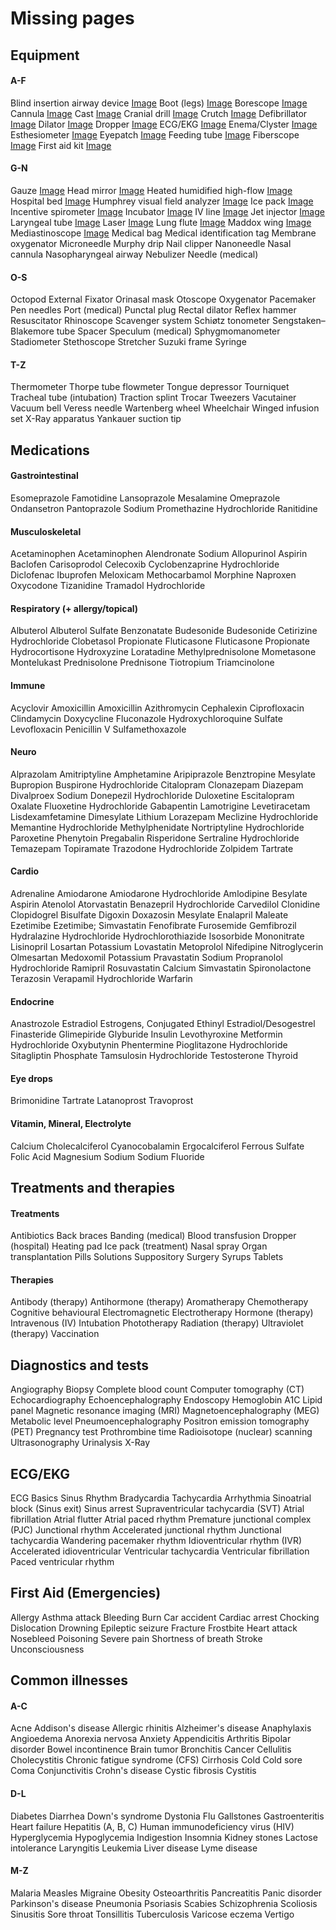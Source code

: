 # Missing pages

## Equipment

#### A-F
Blind insertion airway device [Image](https://www.cleanpng.com/png-tracheal-intubation-tracheal-tube-mechanical-venti-1618598/)
Boot (legs) [Image](https://www.pinterest.com/pin/424323596120300370/)
Borescope [Image](https://www.cleanpng.com/png-endoscope-endoscopy-light-camera-borescope-endosco-3144544/)
Cannula [Image](https://www.indiamart.com/proddetail/romsons-i-v-cannula-with-injection-port-18824757755.html)
Cast [Image](https://jinweikangda.en.made-in-china.com/product/uSlQqDJyYIpi/China-Manufacturer-Price-Free-Sample-Fiberglass-Casting-Tape-ISO9001-13489-Ce-FDA.html)
Cranial drill [Image](https://www.otyker.co/product/model-ot1008-self-stopped-cranial-drill/)
Crutch [Image](https://www.breg.com/products/canes-crutches-walkers/crutches/aluminum-push-button-crutches/)
Defibrillator [Image](https://www.cardiopartners.com/physio-control-lifepak-20e-defibrillator.html)
Dilator [Image](https://www.soulsource.com/products/soul-source-rigid-plastic-vaginal-dilators-size-3)
Dropper [Image](https://www.montessoriservices.com/glass-eye-dropper)
ECG/EKG [Image](https://www.ec21.com/product-details/3-Channel-ECG-Electrocardiograph-Machine--10920823.html)
Enema/Clyster [Image](https://www.platanomelon.com/products/ducha-anal-lavativa?variant=19929421891)
Esthesiometer [Image](https://www.amazon.com/Baseline-12-1480-Aesthenometer-Plastic-Discriminator/dp/B01N6AQGR9)
Eyepatch [Image](https://www.amazon.in/362-Pirate-Eye-Patches/dp/B000IDABCQ)
Feeding tube [Image](https://www.phsonlineordering.com/tube-ng-corpak-8fr-36in-no-wt-enfit)
Fiberscope [Image](https://www.olympus.si/medical/en/Products-and-Solutions/Products/Tracheal-Intubation-Scopes.html)
First aid kit [Image](https://www.redcross.org/store/deluxe-family-first-aid-kit/321275.html)
#### G-N
Gauze [Image](https://www.tenaquip.com/product/safecross-gauze-bandage-roll-02047-sds880)
Head mirror [Image](https://www.clipartmax.com/max/m2i8H7i8H7Z5b1b1/)
Heated humidified high-flow [Image](http://www.berner-ross.ru/uploads/images/f&p/)
Hospital bed [Image](https://www.turbosquid.com/ru/3d-models/hospital-bed-model-1480941)
Humphrey visual field analyzer [Image](https://navaophthalmic.com/product/humphrey-730/)
Ice pack [Image](https://www.alibaba.com/product-detail/Medicine-storage-fresh-ice-bag-ice_60442835039.html)
Incentive spirometer [Image](https://www.healthykin.com/p-5364-voldyne-incentive-spirometer.aspx)
Incubator [Image](https://medical-x-ray.com/item-372.html)
IV line [Image](https://www.bbraun.com/en/products/b/infusomat-space-line.html)
Jet injector [Image](https://www.researchgate.net/figure/Med-Jet-H-III-MIT-Canada-needle-free-injector_fig2_323759238)
Laryngeal tube [Image](https://www.ambuusa.com/airway-management-and-anaesthesia/laryngeal-tubes/product/ambu-king-lts-d-disposable-laryngeal-tube)
Laser [Image](https://www.swopedesigns.com/portfolio-items/medical-laser/)
Lung flute [Image](https://www.kegocorp.com/lung-flute-for-home-use-incl-14-replacement-reeds-ma-1003-e)
Maddox wing [Image](https://www.birminghamoptical.co.uk/product/maddox-wing-test/)
Mediastinoscope [Image](https://www.medicalexpo.com/prod/richard-wolf/product-78958-658284.html)
Medical bag
Medical identification tag
Membrane oxygenator
Microneedle
Murphy drip
Nail clipper
Nanoneedle
Nasal cannula
Nasopharyngeal airway
Nebulizer
Needle (medical)
#### O-S
Octopod External Fixator
Orinasal mask
Otoscope
Oxygenator
Pacemaker
Pen needles
Port (medical)
Punctal plug
Rectal dilator
Reflex hammer
Resuscitator
Rhinoscope
Scavenger system
Schiøtz tonometer
Sengstaken–Blakemore tube
Spacer
Speculum (medical)
Sphygmomanometer
Stadiometer
Stethoscope
Stretcher
Suzuki frame
Syringe
#### T-Z
Thermometer
Thorpe tube flowmeter
Tongue depressor
Tourniquet
Tracheal tube (intubation)
Traction splint
Trocar
Tweezers
Vacutainer
Vacuum bell
Veress needle
Wartenberg wheel
Wheelchair
Winged infusion set
X-Ray apparatus
Yankauer suction tip

## Medications

#### Gastrointestinal
Esomeprazole
Famotidine
Lansoprazole
Mesalamine
Omeprazole
Ondansetron
Pantoprazole Sodium
Promethazine Hydrochloride
Ranitidine
#### Musculoskeletal
Acetaminophen
Acetaminophen
Alendronate Sodium
Allopurinol
Aspirin
Baclofen
Carisoprodol
Celecoxib
Cyclobenzaprine Hydrochloride
Diclofenac
Ibuprofen
Meloxicam
Methocarbamol
Morphine
Naproxen
Oxycodone
Tizanidine
Tramadol Hydrochloride
#### Respiratory (+ allergy/topical)
Albuterol
Albuterol Sulfate
Benzonatate
Budesonide
Budesonide
Cetirizine Hydrochloride
Clobetasol Propionate
Fluticasone
Fluticasone Propionate
Hydrocortisone
Hydroxyzine
Loratadine
Methylprednisolone
Mometasone
Montelukast
Prednisolone
Prednisone
Tiotropium
Triamcinolone
#### Immune
Acyclovir
Amoxicillin
Amoxicillin
Azithromycin
Cephalexin
Ciprofloxacin
Clindamycin
Doxycycline
Fluconazole
Hydroxychloroquine Sulfate
Levofloxacin
Penicillin V
Sulfamethoxazole
#### Neuro
Alprazolam
Amitriptyline
Amphetamine
Aripiprazole
Benztropine Mesylate
Bupropion
Buspirone Hydrochloride
Citalopram
Clonazepam
Diazepam
Divalproex Sodium
Donepezil Hydrochloride
Duloxetine
Escitalopram Oxalate
Fluoxetine Hydrochloride
Gabapentin
Lamotrigine
Levetiracetam
Lisdexamfetamine Dimesylate
Lithium
Lorazepam
Meclizine Hydrochloride
Memantine Hydrochloride
Methylphenidate
Nortriptyline Hydrochloride
Paroxetine
Phenytoin
Pregabalin
Risperidone
Sertraline Hydrochloride
Temazepam
Topiramate
Trazodone Hydrochloride
Zolpidem Tartrate
#### Cardio
Adrenaline
Amiodarone
Amiodarone Hydrochloride
Amlodipine Besylate
Aspirin
Atenolol
Atorvastatin
Benazepril Hydrochloride
Carvedilol
Clonidine
Clopidogrel Bisulfate
Digoxin
Doxazosin Mesylate
Enalapril Maleate
Ezetimibe
Ezetimibe; Simvastatin
Fenofibrate
Furosemide
Gemfibrozil
Hydralazine Hydrochloride
Hydrochlorothiazide
Isosorbide Mononitrate
Lisinopril
Losartan Potassium
Lovastatin
Metoprolol
Nifedipine
Nitroglycerin
Olmesartan Medoxomil
Potassium
Pravastatin Sodium
Propranolol Hydrochloride
Ramipril
Rosuvastatin Calcium
Simvastatin
Spironolactone
Terazosin
Verapamil Hydrochloride
Warfarin
#### Endocrine
Anastrozole
Estradiol
Estrogens, Conjugated
Ethinyl Estradiol/Desogestrel
Finasteride
Glimepiride
Glyburide
Insulin
Levothyroxine
Metformin Hydrochloride
Oxybutynin
Phentermine
Pioglitazone Hydrochloride
Sitagliptin Phosphate
Tamsulosin Hydrochloride
Testosterone
Thyroid
#### Eye drops
Brimonidine Tartrate
Latanoprost
Travoprost
#### Vitamin, Mineral, Electrolyte
Calcium
Cholecalciferol
Cyanocobalamin
Ergocalciferol
Ferrous Sulfate
Folic Acid
Magnesium
Sodium
Sodium Fluoride

## Treatments and therapies

#### Treatments
Antibiotics
Back braces
Banding (medical)
Blood transfusion
Dropper (hospital)
Heating pad
Ice pack (treatment)
Nasal spray
Organ transplantation
Pills
Solutions
Suppository
Surgery
Syrups
Tablets
#### Therapies
Antibody (therapy)
Antihormone (therapy)
Aromatherapy
Chemotherapy
Cognitive behavioural
Electromagnetic
Electrotherapy
Hormone (therapy)
Intravenous (IV)
Intubation
Phototherapy
Radiation (therapy)
Ultraviolet (therapy)
Vaccination

## Diagnostics and tests

Angiography
Biopsy
Complete blood count
Computer tomography (CT)
Echocardiography
Echoencephalography
Endoscopy
Hemoglobin A1C
Lipid panel
Magnetic resonance imaging (MRI)
Magnetoencephalography (MEG)
Metabolic level
Pneumoencephalography
Positron emission tomography (PET)
Pregnancy test
Prothrombine time
Radioisotope (nuclear) scanning
Ultrasonography
Urinalysis
X-Ray

## ECG/EKG

ECG Basics
Sinus Rhythm
Bradycardia
Tachycardia
Arrhythmia
Sinoatrial block (Sinus exit)
Sinus arrest
Supraventricular tachycardia (SVT)
Atrial fibrillation
Atrial flutter
Atrial paced rhythm
Premature junctional complex (PJC)
Junctional rhythm
Accelerated junctional rhythm
Junctional tachycardia
Wandering pacemaker rhythm
Idioventricular rhythm (IVR)
Accelerated idioventricular
Ventricular tachycardia
Ventricular fibrillation
Paced ventricular rhythm

## First Aid (Emergencies)

Allergy
Asthma attack
Bleeding
Burn
Car accident
Cardiac arrest
Chocking
Dislocation
Drowning
Epileptic seizure
Fracture
Frostbite
Heart attack
Nosebleed
Poisoning
Severe pain
Shortness of breath
Stroke
Unconsciousness

## Common illnesses

#### A-C
Acne
Addison's disease
Allergic rhinitis
Alzheimer's disease
Anaphylaxis
Angioedema
Anorexia nervosa
Anxiety
Appendicitis
Arthritis
Bipolar disorder
Bowel incontinence
Brain tumor
Bronchitis
Cancer
Cellulitis
Cholecystitis
Chronic fatigue syndrome (CFS)
Cirrhosis
Cold
Cold sore
Coma
Conjunctivitis
Crohn's disease
Cystic fibrosis
Cystitis
#### D-L
Diabetes
Diarrhea
Down's syndrome
Dystonia
Flu
Gallstones
Gastroenteritis
Heart failure
Hepatitis (A, B, C)
Human immunodeficiency virus (HIV)
Hyperglycemia
Hypoglycemia
Indigestion
Insomnia
Kidney stones
Lactose intolerance
Laryngitis
Leukemia
Liver disease
Lyme disease
#### M-Z
Malaria
Measles
Migraine
Obesity
Osteoarthritis
Pancreatitis
Panic disorder
Parkinson's disease
Pneumonia
Psoriasis
Scabies
Schizophrenia
Scoliosis
Sinusitis
Sore throat
Tonsillitis
Tuberculosis
Varicose eczema
Vertigo